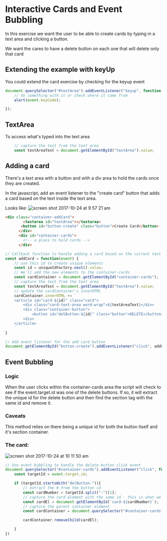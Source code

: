 # Interactive Cards and Event Bubbling
In this exercise we want the user to be able to create cards by typing in a text area and clicking a button.

We want the cares to have a delete button on each one that will delete only that card

## Extending the example with keyUp
You could extend the card exercise by checking for the keyup event
```javascript
document.querySelector("#textArea").addEventListener("keyup", function(event) {
    // do something with it or check where it came from
    alert(event.keyCode);

});

```

## TextArea
To access what's typed into the text area
```javascript
    // capture the text from the text area
    const textAreaText = document.getElementById("textArea").value;
```

## Adding a card

There's a text area with a button and with a div area to hold the cards once they are created.

In the javascript, add an event listener to the "create card" button that adds a card based on the text inside the text area.

Looks like: 
![screen shot 2017-10-24 at 9 57 21 am](https://user-images.githubusercontent.com/8272526/31950728-d4ddb81a-b8a1-11e7-86e1-1d71d55efc13.png)

```html
<div class="container-addCard">
        <textarea id="textArea"></textarea>
       <button id="button-create" class="button">Create Card</button>
      </div>
      <div id="container-cards">
        <!-- a place to hold cards -->
      </div>
```

```javascript
// Callback function to handle adding a card based on the current text area
const addCard = function(event) {
    // use this id to create unique elements
    const id = uniqueIdFactory.next().value;
    // We'll add the new elements to the container-cards
    const cardContainer = document.getElementById("container-cards");
    // capture the text from the text area
    const textAreaText = document.getElementById("textArea").value;
    // update the cardContainer's innerHTML
    cardContainer.innerHTML += `
    <article id="card-${id}" class="card">
        <div class="card-text-area word-wrap">${textAreaText}</div>
        <div class="container-button">
            <button id="delButton-${id}" class="button">DELETE</button>
        <div>
    </article>
    `
}

// Add event listener for the add card button
document.getElementById("button-create").addEventListener("click", addCard)
```

## Event Bubbling

### Logic
When the user clicks within the container-cards area the script will check to see if the event.target.id was one of the delete buttons. If so, it will extract the unique id for the delete button and then find the section tag with the same id and remove it. 

### Caveats
This method relies on there being a unique id for both the button itself and it's section container. 

### The card:
![screen shot 2017-10-24 at 10 11 50 am](https://user-images.githubusercontent.com/8272526/31951530-0015131e-b8a4-11e7-9caa-e1f9aebe73fc.png)


```javascript
// Use event bubbling to handle the delete button click event
document.querySelector("#container-cards").addEventListener("click", function(event){
    const targetId = event.target.id;

    if (targetId.startsWith("delButton-")){
        // extract the # from the button id
        const cardNumber = targetId.split("-")[1];
        // capture the card element with the same id - this is what we want to remove
        const cardEl = document.getElementById(`card-${cardNumber}`);
        // capture the parent container element
        const cardContainer = document.querySelector("#container-cards");

        cardContainer.removeChild(cardEl);

    }
})
```